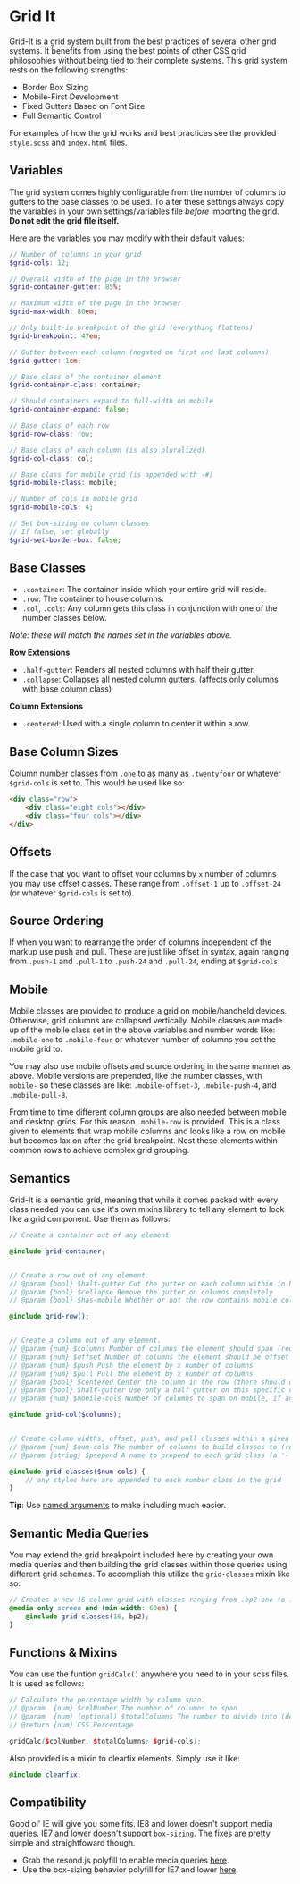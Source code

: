 # Grid It

Grid-It is a grid system built from the best practices of several other grid systems. It benefits from using the best points of other CSS grid philosophies without being tied to their complete systems. This grid system rests on the following strengths:

* Border Box Sizing
* Mobile-First Development
* Fixed Gutters Based on Font Size
* Full Semantic Control

For examples of how the grid works and best practices see the provided `style.scss` and `index.html` files.

## Variables

The grid system comes highly configurable from the number of columns to gutters to the base classes to be used. To alter these settings always copy the variables in your own settings/variables file *before* importing the grid. **Do not edit the grid file itself.**

Here are the variables you may modify with their default values:

```scss
// Number of columns in your grid
$grid-cols: 12;

// Overall width of the page in the browser
$grid-container-gutter: 85%;

// Maximum width of the page in the browser
$grid-max-width: 80em;

// Only built-in breakpoint of the grid (everything flattens)
$grid-breakpoint: 47em;

// Gutter between each column (negated on first and last columns)
$grid-gutter: 1em;

// Base class of the container element
$grid-container-class: container;

// Should containers expand to full-width on mobile
$grid-container-expand: false;

// Base class of each row
$grid-row-class: row;

// Base class of each column (is also pluralized)
$grid-col-class: col;

// Base class for mobile grid (is appended with -#)
$grid-mobile-class: mobile;

// Number of cols in mobile grid
$grid-mobile-cols: 4;

// Set box-sizing on column classes
// If false, set globally
$grid-set-border-box: false;
```

## Base Classes

* `.container`: The container inside which your entire grid will reside.
* `.row`: The container to house columns.
* `.col`, `.cols`: Any column gets this class in conjunction with one of the number classes below.

*Note: these will match the names set in the variables above.*

**Row Extensions**

* `.half-gutter`: Renders all nested columns with half their gutter.
* `.collapse`: Collapses all nested column gutters. (affects only columns with base column class)

**Column Extensions**

* `.centered`: Used with a single column to center it within a row.

## Base Column Sizes

Column number classes from `.one` to as many as `.twentyfour` or whatever `$grid-cols` is set to. This would be used like so:

```html
<div class="row">
    <div class="eight cols"></div>
    <div class="four cols"></div>
</div>
```

## Offsets

If the case that you want to offset your columns by `x` number of columns you may use offset classes. These range from `.offset-1` up to `.offset-24` (or whatever `$grid-cols` is set to).

## Source Ordering

If when you want to rearrange the order of columns independent of the markup use push and pull. These are just like offset in syntax, again ranging from `.push-1` and `.pull-1` to `.push-24` and `.pull-24`, ending at `$grid-cols`.

## Mobile

Mobile classes are provided to produce a grid on mobile/handheld devices. Otherwise, grid columns are collapsed vertically. Mobile classes are made up of the mobile class set in the above variables and number words like: `.mobile-one` to `.mobile-four` or whatever number of columns you set the mobile grid to.

You may also use mobile offsets and source ordering in the same manner as above. Mobile versions are prepended, like the number classes, with `mobile-` so these classes are like: `.mobile-offset-3`, `.mobile-push-4`, and `.mobile-pull-8`.

From time to time different column groups are also needed between mobile and desktop grids. For this reason `.mobile-row` is provided. This is a class given to elements that wrap mobile columns and looks like a row on mobile but becomes lax on after the grid breakpoint. Nest these elements within common rows to achieve complex grid grouping.

## Semantics

Grid-It is a semantic grid, meaning that while it comes packed with every class needed you can use it's own mixins library to tell any element to look like a grid component. Use them as follows:

```scss
// Create a container out of any element.

@include grid-container;


// Create a row out of any element.
// @param {bool} $half-gutter Cut the gutter on each column within in half (acts on all direct decendents)
// @param {bool} $collapse Remove the gutter on columns completely
// @param {bool} $has-mobile Whether or not the row contains mobile columns

@include grid-row();


// Create a column out of any element.
// @param {num} $columns Number of columns the element should span (required)
// @param {num} $offset Number of columns the element should be offset by
// @param {num} $push Push the element by x number of columns
// @param {num} $pull Pull the element by x number of columns
// @param {bool} $centered Center the column in the row (there should only be one)
// @param {bool} $half-gutter Use only a half gutter on this specific column
// @param {num} $mobile-cols Number of columns to span on mobile, if any

@include grid-col($columns);


// Create column widths, offset, push, and pull classes within a given context.
// @param {num} $num-cols The number of columns to build classes to (required)
// @param {string} $prepend A name to prepend to each grid class (a '-' separates this from the class name)

@include grid-classes($num-cols) {
    // any styles here are appended to each number class in the grid
}
```

**Tip**: Use [named arguments](http://sass-lang.com/docs/yardoc/file.SASS_REFERENCE.html#keyword_arguments) to make including much easier.

## Semantic Media Queries

You may extend the grid breakpoint included here by creating your own media queries and then building the grid classes within those queries using different grid schemas. To accomplish this utilize the `grid-classes` mixin like so:

```scss
// Creates a new 16-column grid with classes ranging from .bp2-one to .bp2-sixteen
@media only screen and (min-width: 60em) {
    @include grid-classes(16, bp2);
}
```

## Functions & Mixins

You can use the funtion `gridCalc()` anywhere you need to in your scss files. It is used as follows:

```scss
// Calculate the percentage width by column span.
// @param  {num} $colNumber The number of columns to span
// @param  {num} (optional) $totalColumns The number to divide into (defaults to $grid-cols)
// @return {num} CSS Percentage

gridCalc($colNumber, $totalColumns: $grid-cols);
```

Also provided is a mixin to clearfix elements. Simply use it like:

```scss
@include clearfix;
```

## Compatibility

Good ol' IE will give you some fits. IE8 and lower doesn't support media queries. IE7 and lower doesn't support `box-sizing`. The fixes are pretty simple and straightfoward though.

* Grab the resond.js polyfill to enable media queries [here](https://github.com/scottjehl/Respond).
* Use the box-sizing behavior polyfill for IE7 and lower [here](https://github.com/Schepp/box-sizing-polyfill).
